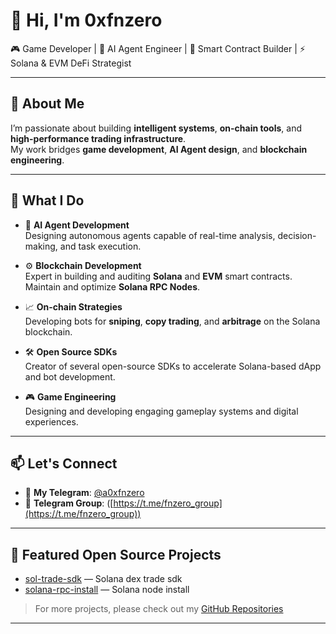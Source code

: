 # 👋 Hi, I'm 0xfnzero

🎮 Game Developer | 🤖 AI Agent Engineer | 🔗 Smart Contract Builder | ⚡ Solana & EVM DeFi Strategist

---

## 🧠 About Me

I’m passionate about building **intelligent systems**, **on-chain tools**, and **high-performance trading infrastructure**.  
My work bridges **game development**, **AI Agent design**, and **blockchain engineering**.

---

## 🚀 What I Do

- 🧩 **AI Agent Development**  
  Designing autonomous agents capable of real-time analysis, decision-making, and task execution.

- ⚙️ **Blockchain Development**  
  Expert in building and auditing **Solana** and **EVM** smart contracts.  
  Maintain and optimize **Solana RPC Nodes**.

- 📈 **On-chain Strategies**  
  Developing bots for **sniping**, **copy trading**, and **arbitrage** on the Solana blockchain.

- 🛠️ **Open Source SDKs**  
  Creator of several open-source SDKs to accelerate Solana-based dApp and bot development.

- 🎮 **Game Engineering**  
  Designing and developing engaging gameplay systems and digital experiences.

---

## 📫 Let's Connect

- 💬 **My Telegram**: [@a0xfnzero](https://t.me/a0xfnzero)
- 📧 **Telegram Group**: ([https://t.me/fnzero_group](https://t.me/fnzero_group))  
---

## 📂 Featured Open Source Projects
- [sol-trade-sdk](https://github.com/0xfnzero/sol-trade-sdk) — Solana dex trade sdk
- [solana-rpc-install](https://github.com/0xfnzero/solana-rpc-install) — Solana node install  

> For more projects, please check out my [GitHub Repositories](https://github.com/0xfnzero?tab=repositories)

---

